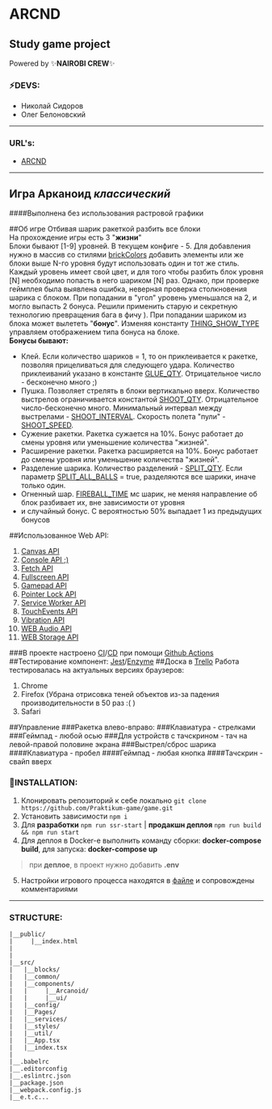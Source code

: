 # **ARCND**

## **Study game project**
Powered by  :sparkles:__NAIROBI CREW__:sparkles:
### :zap:DEVS:
* Николай Сидоров
* Олег Белоновский
<hr>

### URL's:
* [ARCND](https://nairobi-arcnd-4.ya-praktikum.tech/)
<hr>

## **Игра Арканоид** *классический*
####Выполнена без использования растровой графики

##Об игре
Отбивая шарик ракеткой разбить все блоки<br>
На прохождение игры есть 3 "**жизни**"<br>
Блоки бывают [1-9] уровней. В текущем конфиге - 5. Для добавления нужно в массив со стилями [brickColors](src/components/Arcanoid/settings.ts) добавить элементы или же блоки выше N-го уровня будут использовать один и тот же стиль.
Каждый уровень имеет свой цвет, и для того чтобы разбить блок уровня [N] необходимо попасть в него шариком [N] раз. Однако, при проверке геймплея была выявлена ошибка, неверная проверка столкновения шарика с блоком. При попадании в "угол" уровень уменьшался на 2, и могло выпасть 2 бонуса. Решили применить старую и секретную технологию превращения бага в фичу ).
При попадании шариком из блока может вылететь "**бонус**". Изменяя константу [THING_SHOW_TYPE](src/components/Arcanoid/settings.ts) управляем отображением типа бонуса на блоке.
<br>**Бонусы бывают:**<br>
  - Клей. Если количество шариков = 1, то он приклеивается к ракетке, позволяя прицеливаться для следующего удара. Количество приклеиваний указано в константе [GLUE_QTY](src/components/Arcanoid/settings.ts). Отрицательное число - бесконечно много ;)
  - Пушка. Позволяет стрелять в блоки вертикально вверх. Количество выстрелов ограничивается константой [SHOOT_QTY](src/components/Arcanoid/settings.ts). Отрицательное число-бесконечно много. Минимальный интервал между выстрелами - [SHOOT_INTERVAL](src/components/Arcanoid/settings.ts). Скорость полета "пули" - [SHOOT_SPEED](src/components/Arcanoid/settings.ts).
  - Сужение ракетки. Ракетка сужается на 10%. Бонус работает до смены уровня или уменьшение количества "жизней".
  - Расширение ракетки. Ракетка расширяется на 10%. Бонус работает до смены уровня или уменьшение количества "жизней".
  - Разделение шарика. Количество разделений - [SPLIT_QTY](src/components/Arcanoid/settings.ts). Если параметр [SPLIT_ALL_BALLS](src/components/Arcanoid/settings.ts) = true, разделяются все шарики, иначе только один.
  - Огненный шар. [FIREBALL_TIME](src/components/Arcanoid/settings.ts) мс шарик, не меняя направление об блок разбивает их, вне зависимости от уровня
  - и случайный бонус. С вероятностью 50% выпадает 1 из предыдущих бонусов


##Использованное Web API:
1. [Canvas API](https://developer.mozilla.org/en-US/docs/Web/API/Canvas_API)
2. [Console API ;)](https://developer.mozilla.org/en-US/docs/Web/API/Console_API)
3. [Fetch API](https://developer.mozilla.org/en-US/docs/Web/API/Fetch_API)
4. [Fullscreen API](https://developer.mozilla.org/en-US/docs/Web/API/Fullscreen_API)
5. [Gamepad API](https://developer.mozilla.org/en-US/docs/Web/API/Gamepad_API)
6. [Pointer Lock API](https://developer.mozilla.org/en-US/docs/Web/API/Pointer_Lock_API)
7. [Service Worker API](https://developer.mozilla.org/ru/docs/Web/API/Service_Worker_API)
8. [TouchEvents API](https://developer.mozilla.org/en-US/docs/Web/API/Touch_events)
9. [Vibration API](https://developer.mozilla.org/en-US/docs/Web/API/Vibration_API)
10. [WEB Audio API](https://developer.mozilla.org/en-US/docs/Web/API/Web_Audio_API)
11. [WEB Storage API](https://developer.mozilla.org/en-US/docs/Web/API/Web_Storage_API/Using_the_Web_Storage_API)

###В проекте настроено [CI](.github/workflows/CI.yml)/[CD](.github/workflows/CD.yml) при помощи [Github Actions](https://github.com/features/actions)
##Тестирование компонент: [Jest](https://jestjs.io)/[Enzyme](https://enzymejs.github.io/enzyme)
##Доска в [Trello](https://trello.com/b/NVMJzxq2/the-game)
Работа тестировалась на актуальных версиях браузеров:
1. Chrome
2. Firefox (Убрана отрисовка теней объектов из-за падения производительности в 50 раз :( )
3. Safari

##Управление
###Ракетка влево-вправо:
###Клавиатура - стрелками
###Геймпад - любой осью
###Для устройств с тачскрином - тач на левой-правой половине экрана
###Выстрел/сброс шарика
####Клавиатура - пробел
####Геймпад - любая кнопка
####Тачскрин - свайп вверх


### :floppy_disk:INSTALLATION:
1) Клонировать репозиторий к себе локально `git clone https://github.com/Praktikum-game/game.git`
2) Установить зависимости `npm i`
3) Для __разработки__ `npm run ssr-start` | __продакшн деплоя__ `npm run build && npm run start`
4) Для деплоя в Docker-е выполнить команду сборки: __docker-compose build__, для запуска: __docker-compose up__
> при __деплое__, в проект нужно добавить **.env**
5) Настройки игрового процесса находятся в [файле](src/components/Arcanoid/settings.ts) и сопровождены комментариями
<hr>

### STRUCTURE:
```
|__public/
|     |__index.html
|
|
|__src/
|   |__blocks/
|   |__common/
|   |__components/
|   |     |__Arcanoid/
|   |     |__ui/
|   |__config/
|   |__Pages/
|   |__services/
|   |__styles/
|   |__util/
|   |__App.tsx
|   |__index.tsx
|
|__.babelrc
|__.editorconfig
|__.eslintrc.json
|__package.json
|__webpack.config.js
|__e.t.c...

```

